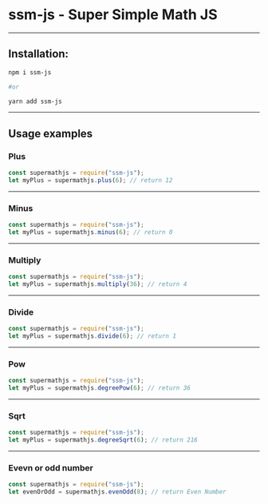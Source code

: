 # ssm-js - Super Simple Math JS

---

## Installation:

```bash
npm i ssm-js

#or

yarn add ssm-js
```

---

## Usage examples

### Plus

```javascript
const supermathjs = require("ssm-js");
let myPlus = supermathjs.plus(6); // return 12
```

---

### Minus

```javascript
const supermathjs = require("ssm-js");
let myPlus = supermathjs.minus(6); // return 0
```

---

### Multiply

```javascript
const supermathjs = require("ssm-js");
let myPlus = supermathjs.multiply(36); // return 4
```

---

### Divide

```javascript
const supermathjs = require("ssm-js");
let myPlus = supermathjs.divide(6); // return 1
```

---

### Pow

```javascript
const supermathjs = require("ssm-js");
let myPlus = supermathjs.degreePow(6); // return 36
```

---

### Sqrt

```javascript
const supermathjs = require("ssm-js");
let myPlus = supermathjs.degreeSqrt(6); // return 216
```

---

### Evevn or odd number

```javascript
const supermathjs = require("ssm-js");
let evenOrOdd = supermathjs.evenOdd(8); // return Even Number
```
